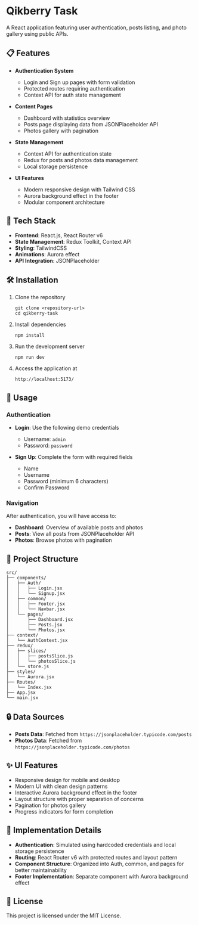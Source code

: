 # Qikberry Task

A React application featuring user authentication, posts listing, and photo gallery using public APIs.

## 📋 Features

- **Authentication System**
  - Login and Sign up pages with form validation
  - Protected routes requiring authentication
  - Context API for auth state management
  
- **Content Pages**
  - Dashboard with statistics overview
  - Posts page displaying data from JSONPlaceholder API
  - Photos gallery with pagination
  
- **State Management**
  - Context API for authentication state
  - Redux for posts and photos data management
  - Local storage persistence

- **UI Features**
  - Modern responsive design with Tailwind CSS
  - Aurora background effect in the footer
  - Modular component architecture

## 🚀 Tech Stack

- **Frontend**: React.js, React Router v6
- **State Management**: Redux Toolkit, Context API
- **Styling**: TailwindCSS
- **Animations**: Aurora effect
- **API Integration**: JSONPlaceholder

## 🛠️ Installation

1. Clone the repository
   ```
   git clone <repository-url>
   cd qikberry-task
   ```

2. Install dependencies
   ```
   npm install
   ```

3. Run the development server
   ```
   npm run dev
   ```

4. Access the application at
   ```
   http://localhost:5173/
   ```

## 📱 Usage

### Authentication

- **Login**: Use the following demo credentials
  - Username: `admin`
  - Password: `password`

- **Sign Up**: Complete the form with required fields
  - Name
  - Username
  - Password (minimum 6 characters)
  - Confirm Password

### Navigation

After authentication, you will have access to:

- **Dashboard**: Overview of available posts and photos
- **Posts**: View all posts from JSONPlaceholder API
- **Photos**: Browse photos with pagination

## 📂 Project Structure

```
src/
├── components/
│   ├── Auth/
│   │   ├── Login.jsx
│   │   └── Signup.jsx
│   ├── common/
│   │   ├── Footer.jsx
│   │   └── Navbar.jsx
│   └── pages/
│       ├── Dashboard.jsx
│       ├── Posts.jsx
│       └── Photos.jsx
├── context/
│   └── AuthContext.jsx
├── redux/
│   ├── slices/
│   │   ├── postsSlice.js
│   │   └── photosSlice.js
│   └── store.js
├── styles/
│   └── Aurora.jsx
├── Routes/
│   └── Index.jsx
├── App.jsx
└── main.jsx
```

## 🔒 Data Sources

- **Posts Data**: Fetched from `https://jsonplaceholder.typicode.com/posts`
- **Photos Data**: Fetched from `https://jsonplaceholder.typicode.com/photos`

## ✨ UI Features

- Responsive design for mobile and desktop
- Modern UI with clean design patterns
- Interactive Aurora background effect in the footer
- Layout structure with proper separation of concerns
- Pagination for photos gallery
- Progress indicators for form completion

## 📝 Implementation Details

- **Authentication**: Simulated using hardcoded credentials and local storage persistence
- **Routing**: React Router v6 with protected routes and layout pattern
- **Component Structure**: Organized into Auth, common, and pages for better maintainability
- **Footer Implementation**: Separate component with Aurora background effect

## 📄 License

This project is licensed under the MIT License.
